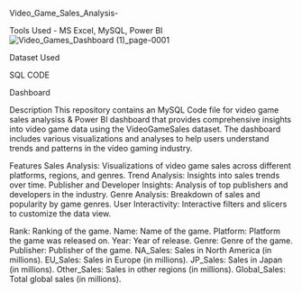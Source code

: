  Video_Game_Sales_Analysis-

 
Tools Used - MS Excel, MySQL, Power BI
![Video_Games_Dashboard (1)_page-0001](https://github.com/user-attachments/assets/4d8f58f9-285c-4adc-a4ae-4e560c10228a)

Dataset Used

SQL CODE

Dashboard

Description This repository contains an MySQL Code file for video game sales analysiss & Power BI dashboard that provides comprehensive insights into video game data using the VideoGameSales dataset. The dashboard includes various visualizations and analyses to help users understand trends and patterns in the video gaming industry.

Features Sales Analysis: Visualizations of video game sales across different platforms, regions, and genres. Trend Analysis: Insights into sales trends over time. Publisher and Developer Insights: Analysis of top publishers and developers in the industry. Genre Analysis: Breakdown of sales and popularity by game genres. User Interactivity: Interactive filters and slicers to customize the data view.

Rank: Ranking of the game. Name: Name of the game. Platform: Platform the game was released on. Year: Year of release. Genre: Genre of the game. Publisher: Publisher of the game. NA_Sales: Sales in North America (in millions). EU_Sales: Sales in Europe (in millions). JP_Sales: Sales in Japan (in millions). Other_Sales: Sales in other regions (in millions). Global_Sales: Total global sales (in millions).
